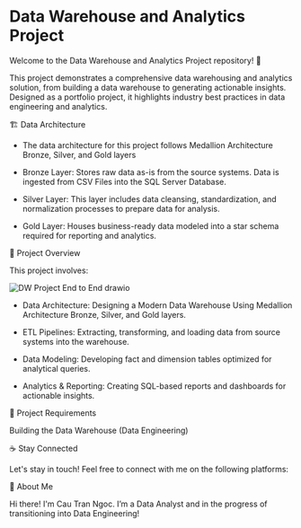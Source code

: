 # Data Warehouse and Analytics Project
Welcome to the Data Warehouse and Analytics Project repository! 🚀

This project demonstrates a comprehensive data warehousing and analytics solution, from building a data warehouse to generating actionable insights. Designed as a portfolio project, it highlights industry best practices in data engineering and analytics.

🏗️ Data Architecture

- The data architecture for this project follows Medallion Architecture Bronze, Silver, and Gold layers

- Bronze Layer: Stores raw data as-is from the source systems. Data is ingested from CSV Files into the SQL Server Database.

- Silver Layer: This layer includes data cleansing, standardization, and normalization processes to prepare data for analysis.

- Gold Layer: Houses business-ready data modeled into a star schema required for reporting and analytics.

📖 Project Overview

This project involves:

![DW Project End to End drawio](https://github.com/user-attachments/assets/c81f40c7-6d94-43b4-9ea9-95f2e878b9cb)

- Data Architecture: Designing a Modern Data Warehouse Using Medallion Architecture Bronze, Silver, and Gold layers.

- ETL Pipelines: Extracting, transforming, and loading data from source systems into the warehouse.

- Data Modeling: Developing fact and dimension tables optimized for analytical queries.

- Analytics & Reporting: Creating SQL-based reports and dashboards for actionable insights.

🚀 Project Requirements

Building the Data Warehouse (Data Engineering)

☕ Stay Connected

Let's stay in touch! Feel free to connect with me on the following platforms:


🌟 About Me

Hi there! I'm Cau Tran Ngoc. I’m a Data Analyst and in the progress of transitioning into Data Engineering!
